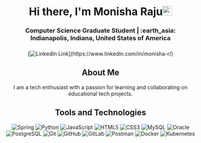 <!-------------------------------------------------------Hi there, I'm Monisha Raju------------------------------>
<div align="center">
  <h1>Hi there, I'm Monisha Raju<img src="https://media.giphy.com/media/hvRJCLFzcasrR4ia7z/giphy.gif" width="25px"> </h1>
</div>
<div align="center">
  <h3>Computer Science Graduate Student | :earth_asia: Indianapolis, Indiana, United States of America<h3>
</div>

<!----------------------------------------------------Social links------------------------------------------->

<div align="center">

[![LinkedIn Link](https://img.shields.io/badge/linkedin/in/monisha--r%20-%230077B5.svg?&style=flat&logo=linkedin&logoColor=white")](https://www.linkedin.com/in/monisha-r/)

<!---------------------------------------------------------- About Me---------------------------------------------------->
<div align="center">
  <h2>About Me</h2>
  <p>I am a tech enthusiast with a passion for learning and collaborating on educational tech projects. </p> 
</div>
<!-------------------------------------------------------Tools and Technologies----------------------------------------->

<h2>Tools and Technologies</h2>

![Spring](https://img.shields.io/badge/Spring-6DB33F?style=flat-square&logo=spring&logoColor=white)
![Python](https://img.shields.io/badge/python-3670A0?style=flat-square&logo=python&logoColor=ffdd54)
![JavaScript](https://img.shields.io/badge/-JavaScript-yellow?style=flat-square&logo=javascript&logoColor=white)
![HTML5](https://img.shields.io/badge/-HTML5-E34F26?style=flat-square&logo=html5&logoColor=white)
![CSS3](https://img.shields.io/badge/-CSS3-1572B6?style=flat-square&logo=css3)
![MySQL](https://shields.io/badge/MySQL-lightgrey?logo=mysql&style=flat-square&logoColor=white&labelColor=blue)
![Oracle](https://img.shields.io/badge/Oracle-F80000?style=flat-square&logo=Oracle&logoColor=white)
![PostgreSQL](https://img.shields.io/badge/PostgreSQL-316192?style=flat-square&logo=postgresql&logoColor=white)
![Git](https://img.shields.io/badge/-Git-black?style=flat-square&logo=git&logoColor=white)
![GitHub](https://img.shields.io/badge/-GitHub-181717?style=flat-square&logo=github&logoColor=white)
![GitLab](https://img.shields.io/badge/GitLab-330F63?style=flat-square&logo=gitlab&logoColor=white)
![Postman](https://img.shields.io/badge/Postman-E34F26?style=flat-square&logo=postman&logoColor=white)
![Docker](https://img.shields.io/badge/Docker-3670A0?style=flat-square&logo=docker&logoColor=white)
![Kubernetes](https://img.shields.io/badge/Kubernetes-3670A0?style=flat-square&logo=kubernetes&logoColor=white)
